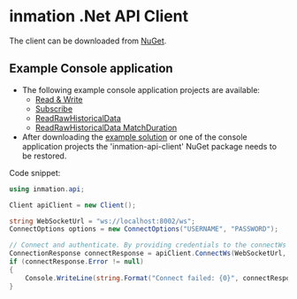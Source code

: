 ﻿# inmation .Net API Client

The client can be downloaded from [NuGet](https://www.nuget.org/packages/inmation-api-client).

## Example Console application

- The following example console application projects are available:
    * [Read & Write](https://github.com/inmation/inmation-api-docs/tree/master/dotnet/src/ReadWrite)
    * [Subscribe](https://github.com/inmation/inmation-api-docs/tree/master/dotnet/src/Subscribe)
    * [ReadRawHistoricalData](https://github.com/inmation/inmation-api-docs/tree/master/dotnet/src/ReadRawHistoricalData.MatchDuration)
    * [ReadRawHistoricalData MatchDuration](https://github.com/inmation/inmation-api-docs/tree/master/dotnet/src/ReadRawHistoricalData)
- After downloading the [example solution](https://github.com/inmation/inmation-api-docs/tree/master/dotnet/src/inmation.api.client.example.sln) or one of the console application projects the 'inmation-api-client' NuGet package needs to be restored.

Code snippet:

```csharp
using inmation.api;

Client apiClient = new Client();

string WebSocketUrl = "ws://localhost:8002/ws";
ConnectOptions options = new ConnectOptions("USERNAME", "PASSWORD");

// Connect and authenticate. By providing credentials to the connectWs method, the credentials will be stored in the session.
ConnectionResponse connectResponse = apiClient.ConnectWs(WebSocketUrl, options).Result;
if (connectResponse.Error != null)
{
    Console.WriteLine(string.Format("Connect failed: {0}", connectResponse.Error?.First().Message));
}
```